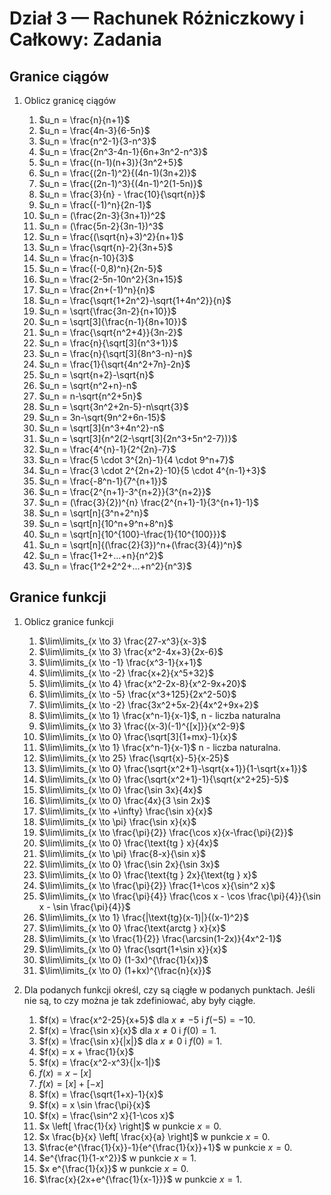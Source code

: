 # Dział 3 — Rachunek Różniczkowy i Całkowy: Zadania

## Granice ciągów

1. Oblicz granicę ciągów

    1)  $u_n = \frac{n}{n+1}$
    2)  $u_n = \frac{4n-3}{6-5n}$
    3)  $u_n = \frac{n^2-1}{3-n^3}$
    4)  $u_n = \frac{2n^3-4n-1}{6n+3n^2-n^3}$
    5)  $u_n = \frac{(n-1)(n+3)}{3n^2+5}$
    6)  $u_n = \frac{(2n-1)^2}{(4n-1)(3n+2)}$
    7)  $u_n = \frac{(2n-1)^3}{(4n-1)^2(1-5n)}$
    8)  $u_n = \frac{3}{n} - \frac{10}{\sqrt{n}}$
    9)  $u_n = \frac{(-1)^n}{2n-1}$
    10) $u_n = (\frac{2n-3}{3n+1})^2$
    11) $u_n = (\frac{5n-2}{3n-1})^3$
    12) $u_n = \frac{(\sqrt{n}+3)^2}{n+1}$
    13) $u_n = \frac{\sqrt{n}-2}{3n+5}$
    14) $u_n = \frac{n-10}{3}$
    15) $u_n = \frac{(-0,8)^n}{2n-5}$
    16) $u_n = \frac{2-5n-10n^2}{3n+15}$
    17) $u_n = \frac{2n+(-1)^n}{n}$
    18) $u_n = \frac{\sqrt{1+2n^2}-\sqrt{1+4n^2}}{n}$
    19) $u_n = \sqrt{\frac{3n-2}{n+10}}$
    20) $u_n = \sqrt[3]{\frac{n-1}{8n+10}}$
    21) $u_n = \frac{\sqrt{n^2+4}}{3n-2}$
    22) $u_n = \frac{n}{\sqrt[3]{n^3+1}}$
    23) $u_n = \frac{n}{\sqrt[3]{8n^3-n}-n}$
    24) $u_n = \frac{1}{\sqrt{4n^2+7n}-2n}$
    25) $u_n = \sqrt{n+2}-\sqrt{n}$
    26) $u_n = \sqrt{n^2+n}-n$
    27) $u_n = n-\sqrt{n^2+5n}$
    28) $u_n = \sqrt{3n^2+2n-5}-n\sqrt{3}$
    29) $u_n = 3n-\sqrt{9n^2+6n-15}$
    30) $u_n = \sqrt[3]{n^3+4n^2}-n$
    31) $u_n = \sqrt[3]{n^2(2-\sqrt[3]{2n^3+5n^2-7})}$
    32) $u_n = \frac{4^{n}-1}{2^{2n}-7}$
    33) $u_n = \frac{5 \cdot 3^{2n}-1}{4 \cdot 9^n+7}$
    34) $u_n = \frac{3 \cdot 2^{2n+2}-10}{5 \cdot 4^{n-1}+3}$
    35) $u_n = \frac{-8^n-1}{7^{n+1}}$
    36) $u_n = \frac{2^{n+1}-3^{n+2}}{3^{n+2}}$
    37) $u_n = (\frac{3}{2})^{n} \frac{2^{n+1}-1}{3^{n+1}-1}$
    38) $u_n = \sqrt[n]{3^n+2^n}$
    39) $u_n = \sqrt[n]{10^n+9^n+8^n}$
    40) $u_n = \sqrt[n]{10^{100}-\frac{1}{10^{100}}}$
    41) $u_n = \sqrt[n]{(\frac{2}{3})^n+(\frac{3}{4})^n}$
    42) $u_n = \frac{1+2+...+n}{n^2}$
    43) $u_n = \frac{1^2+2^2+...+n^2}{n^3}$

## Granice funkcji

1. Oblicz granice funkcji

    1) $\lim\limits_{x \to 3} \frac{27-x^3}{x-3}$
    2) $\lim\limits_{x \to 3} \frac{x^2-4x+3}{2x-6}$
    3) $\lim\limits_{x \to -1} \frac{x^3-1}{x+1}$
    4) $\lim\limits_{x \to -2} \frac{x+2}{x^5+32}$
    5) $\lim\limits_{x \to 4} \frac{x^2-2x-8}{x^2-9x+20}$
    6) $\lim\limits_{x \to -5} \frac{x^3+125}{2x^2-50}$
    7) $\lim\limits_{x \to -2} \frac{3x^2+5x-2}{4x^2+9x+2}$
    8) $\lim\limits_{x \to 1} \frac{x^n-1}{x-1}$, n - liczba naturalna
    9) $\lim\limits_{x \to 3} \frac{(x-3)(-1)^{[x]}}{x^2-9}$
    10) $\lim\limits_{x \to 0} \frac{\sqrt[3]{1+mx}-1}{x}$
    11) $\lim\limits_{x \to 1} \frac{x^n-1}{x-1}$ n - liczba naturalna.
    12) $\lim\limits_{x \to 25} \frac{\sqrt{x}-5}{x-25}$
    13) $\lim\limits_{x \to 0} \frac{\sqrt{x^2+1}-\sqrt{x+1}}{1-\sqrt{x+1}}$
    14) $\lim\limits_{x \to 0} \frac{\sqrt{x^2+1}-1}{\sqrt{x^2+25}-5}$
    15) $\lim\limits_{x \to 0} \frac{\sin 3x}{4x}$
    16) $\lim\limits_{x \to 0} \frac{4x}{3 \sin 2x}$
    17) $\lim\limits_{x \to +\infty} \frac{\sin x}{x}$
    18) $\lim\limits_{x \to \pi} \frac{\sin x}{x}$
    19) $\lim\limits_{x \to \frac{\pi}{2}} \frac{\cos x}{x-\frac{\pi}{2}}$
    20) $\lim\limits_{x \to 0} \frac{\text{tg } x}{4x}$
    21) $\lim\limits_{x \to \pi} \frac{8-x}{\sin x}$
    22) $\lim\limits_{x \to 0} \frac{\sin 2x}{\sin 3x}$
    23) $\lim\limits_{x \to 0} \frac{\text{tg } 2x}{\text{tg } x}$
    24) $\lim\limits_{x \to \frac{\pi}{2}} \frac{1+\cos x}{\sin^2 x}$
    25) $\lim\limits_{x \to \frac{\pi}{4}} \frac{\cos x - \cos \frac{\pi}{4}}{\sin x - \sin \frac{\pi}{4}}$
    26) $\lim\limits_{x \to 1} \frac{|\text{tg}(x-1)|}{(x-1)^2}$
    27) $\lim\limits_{x \to 0} \frac{\text{arctg } x}{x}$
    28) $\lim\limits_{x \to \frac{1}{2}} \frac{\arcsin(1-2x)}{4x^2-1}$
    29) $\lim\limits_{x \to 0} \frac{\sqrt{1+\sin x}}{x}$
    30) $\lim\limits_{x \to 0} (1-3x)^{\frac{1}{x}}$
    31) $\lim\limits_{x \to 0} (1+kx)^{\frac{n}{x}}$

2. Dla podanych funkcji określ, czy są ciągłe w podanych punktach. Jeśli nie są, to czy można je tak zdefiniować, aby były ciągłe.

    1) $f(x) = \frac{x^2-25}{x+5}$ dla $x \neq -5$ i $f(-5)=-10$.
    2) $f(x) = \frac{\sin x}{x}$ dla $x \neq 0$ i $f(0)=1$.
    3) $f(x) = \frac{\sin x}{|x|}$ dla $x \neq 0$ i $f(0)=1$.
    4) $f(x) = x + \frac{1}{x}$
    5) $f(x) = \frac{x^2-x^3}{|x-1|}$
    6) $f(x) = x - [x]$
    7) $f(x) = [x] + [-x]$
    8) $f(x) = \frac{\sqrt{1+x}-1}{x}$
    9) $f(x) = x \sin \frac{\pi}{x}$
    10) $f(x) = \frac{\sin^2 x}{1-\cos x}$
    11) $x \left[ \frac{1}{x} \right]$ w punkcie $x=0$.
    12) $x \frac{b}{x} \left[ \frac{x}{a} \right]$ w punkcie $x=0$.
    13) $\frac{e^{\frac{1}{x}}-1}{e^{\frac{1}{x}}+1}$ w punkcie $x=0$.
    14) $e^{\frac{1}{1-x^2}}$ w punkcie $x=1$.
    15) $x e^{\frac{1}{x}}$ w punkcie $x=0$.
    16) $\frac{x}{2x+e^{\frac{1}{x-1}}}$ w punkcie $x=1$.